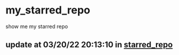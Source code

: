 # my_starred_repo
show me my starred repo

update at 03/20/22 20:13:10 in [starred_repo](./index.html)
---

